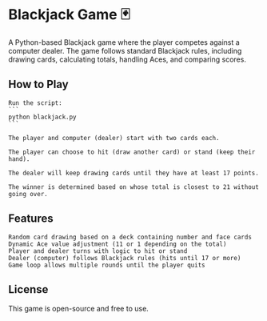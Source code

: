 # Blackjack Game 🃏

A Python-based Blackjack game where the player competes against a computer dealer. The game follows standard Blackjack rules, including drawing cards, calculating totals, handling Aces, and comparing scores.

## How to Play

    Run the script:
    ```
    python blackjack.py
    ```

    The player and computer (dealer) start with two cards each.

    The player can choose to hit (draw another card) or stand (keep their hand).

    The dealer will keep drawing cards until they have at least 17 points.

    The winner is determined based on whose total is closest to 21 without going over.

## Features

    Random card drawing based on a deck containing number and face cards
    Dynamic Ace value adjustment (11 or 1 depending on the total)
    Player and dealer turns with logic to hit or stand
    Dealer (computer) follows Blackjack rules (hits until 17 or more)
    Game loop allows multiple rounds until the player quits

## License

This game is open-source and free to use.